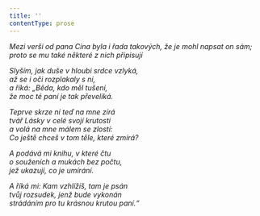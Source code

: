 ```yaml
---
title: ''
contentType: prose
---
```


<section>

_Mezi verši od pana Cina byla i řada takových, že je mohl napsat on sám; proto se mu také některé z nich připisují_

</section>

<section>

_Slyším, jak duše v hloubi srdce vzlyká,  
až se i oči rozplakaly s ní,  
a říká: „Běda, kdo měl tušení,  
že moc té paní je tak převeliká._

_Teprve skrze ní teď na mne zírá  
tvář Lásky v celé svojí krutosti  
a volá na mne málem se zlostí:  
Co ještě chceš v tom těle, které zmírá?_

</section>

<section>

_A podává mi knihu, v které čtu  
o souženích a mukách bez počtu,  
jež ukazují, co je umírání._

</section>

<section>

_A říká mi: Kam vzhlížíš, tam je psán  
tvůj rozsudek, jenž bude vykonán  
strádáním pro tu krásnou krutou paní.“_

</section>
